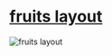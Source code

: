 # [fruits layout](https://github.com/dmytro-selikhov/fruits)

![fruits layout](desktop_1920x11631.png)